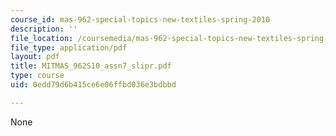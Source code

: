 ```yaml
---
course_id: mas-962-special-topics-new-textiles-spring-2010
description: ''
file_location: /coursemedia/mas-962-special-topics-new-textiles-spring-2010/0edd79d6b415ce6e06ffbd036e3bdbbd_MITMAS_962S10_assn7_slipr.pdf
file_type: application/pdf
layout: pdf
title: MITMAS_962S10_assn7_slipr.pdf
type: course
uid: 0edd79d6b415ce6e06ffbd036e3bdbbd

---
```

None